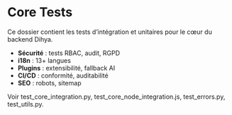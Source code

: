 # Core Tests

Ce dossier contient les tests d’intégration et unitaires pour le cœur du backend Dihya.

- **Sécurité** : tests RBAC, audit, RGPD
- **i18n** : 13+ langues
- **Plugins** : extensibilité, fallback AI
- **CI/CD** : conformité, auditabilité
- **SEO** : robots, sitemap

Voir test_core_integration.py, test_core_node_integration.js, test_errors.py, test_utils.py.
